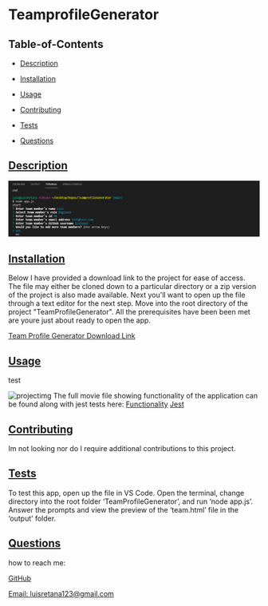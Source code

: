 # TeamprofileGenerator  
  
  ## Table-of-Contents

  * [Description](#description)
  * [Installation](#installation)
  * [Usage](#usage)
   
  * [Contributing](#contributing)
  * [Tests](#tests)
  * [Questions](#questions)
  
  ## [Description](#table-of-contents)

 

![projectimg](assets/apptest.PNG?raw=true"projectimgpng")
  
  

  ## [Installation](#table-of-contents)

  Below I have provided a download link to the project for ease of access. The file may either be cloned down to a particular directory or a zip version of the project is also made available. Next you'll want to open up the file through a text editor for the next step. Move into the root directory of the project "TeamProfileGenerator". All the prerequisites have been been met are youre just about ready to open the app.

  [Team Profile Generator Download Link](https://github.com/lretana1/TeamprofileGenerator)
  

  ## [Usage](#table-of-contents)

  test

  ![projectimg](utils/Images/vid/ReadMeSnap.png?raw=true"projectimgpng")
  The full movie file showing functionality of the application can be found along with jest tests here: [Functionality](assets/Testing-app.webm) [Jest](assets/Passing-tests-jest.webm)
  
 
  
   

  ## [Contributing](#table-of-contents)
  
  
  Im not looking nor do I require additional contributions to this project.
    

  ## [Tests](#table-of-contents)

  To test this app, open up the file in VS Code. Open the terminal, change directory into the root folder ‘TeamProfileGenerator’, and run ‘node app.js’. Answer the prompts and view the preview of the ‘team.html’ file in the ‘output’ folder.

  ## [Questions](#table-of-contents)

  how to reach me:

  [GitHub](https://github.com/lretana1)

  [Email: luisretana123@gmail.com](mailto:luisretana123@gmail.com)